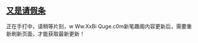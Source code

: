 ## [又是请假条](https://www.xxbiquge.com/11_11207/9168165.html)
正在手打中，请稍等片刻，w Ww.XxBi Quge.c0m新笔趣阁内容更新后，需要重新刷新页面，才能获取最新更新！

